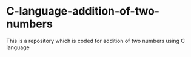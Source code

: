 # C-language-addition-of-two-numbers
This is a repository which is coded for addition of two numbers using C language
